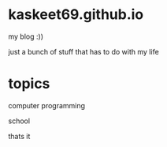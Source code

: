 # kaskeet69.github.io
my blog :))

just a bunch of stuff that has to do with my life 
# topics
computer programming

school

thats it
